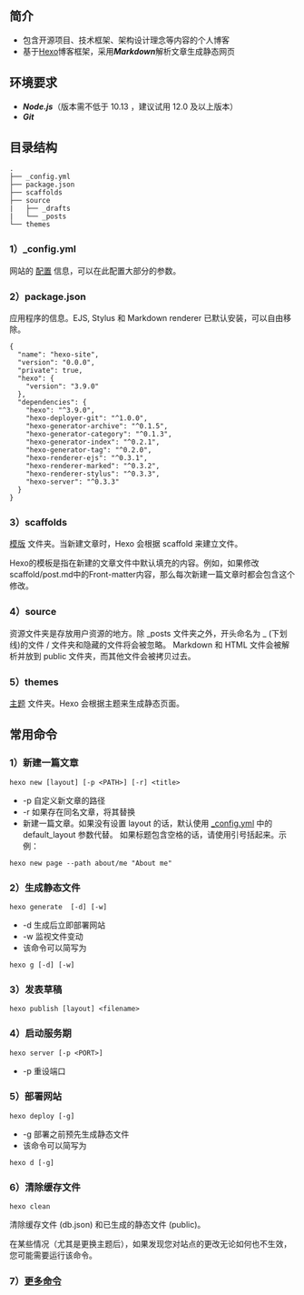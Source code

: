 ## 简介
* 包含开源项目、技术框架、架构设计理念等内容的个人博客
* 基于[Hexo](https://hexo.io/zh-cn/docs/)博客框架，采用***Markdown***解析文章生成静态网页

## 环境要求
* ***Node.js***（版本需不低于 10.13 ，建议试用 12.0 及以上版本）
* ***Git***

## 目录结构
```
.
├── _config.yml
├── package.json
├── scaffolds
├── source
|   ├── _drafts
|   └── _posts
└── themes
```
### 1）_config.yml
网站的 [配置](https://hexo.io/zh-cn/docs/configuration) 信息，可以在此配置大部分的参数。
### 2）package.json
应用程序的信息。EJS, Stylus 和 Markdown renderer 已默认安装，可以自由移除。
```
{
  "name": "hexo-site",
  "version": "0.0.0",
  "private": true,
  "hexo": {
    "version": "3.9.0"
  },
  "dependencies": {
    "hexo": "^3.9.0",
    "hexo-deployer-git": "^1.0.0",
    "hexo-generator-archive": "^0.1.5",
    "hexo-generator-category": "^0.1.3",
    "hexo-generator-index": "^0.2.1",
    "hexo-generator-tag": "^0.2.0",
    "hexo-renderer-ejs": "^0.3.1",
    "hexo-renderer-marked": "^0.3.2",
    "hexo-renderer-stylus": "^0.3.3",
    "hexo-server": "^0.3.3"
  }
}
```
### 3）scaffolds
[模版](https://hexo.io/zh-cn/docs/writing#%E6%A8%A1%E7%89%88%EF%BC%88Scaffold%EF%BC%89) 文件夹。当新建文章时，Hexo 会根据 scaffold 来建立文件。

Hexo的模板是指在新建的文章文件中默认填充的内容。例如，如果修改scaffold/post.md中的Front-matter内容，那么每次新建一篇文章时都会包含这个修改。
### 4）source
资源文件夹是存放用户资源的地方。除 _posts 文件夹之外，开头命名为 _ (下划线)的文件 / 文件夹和隐藏的文件将会被忽略。
Markdown 和 HTML 文件会被解析并放到 public 文件夹，而其他文件会被拷贝过去。
### 5）themes
[主题](https://hexo.io/zh-cn/docs/themes) 文件夹。Hexo 会根据主题来生成静态页面。

## 常用命令
### 1）新建一篇文章
```
hexo new [layout] [-p <PATH>] [-r] <title>
```
* -p 自定义新文章的路径
* -r 如果存在同名文章，将其替换
* 新建一篇文章。如果没有设置 layout 的话，默认使用 [_config.yml](./_config.yml) 中的 default_layout 参数代替。
如果标题包含空格的话，请使用引号括起来。示例：
```
hexo new page --path about/me "About me"
```
### 2）生成静态文件
```
hexo generate  [-d] [-w]
```
* -d 生成后立即部署网站
* -w 监视文件变动
* 该命令可以简写为
```
hexo g [-d] [-w]
```
### 3）发表草稿
```
hexo publish [layout] <filename>
```
### 4）启动服务期
```
hexo server [-p <PORT>]
```
* -p 重设端口
### 5）部署网站
```
hexo deploy [-g]
```
* -g 部署之前预先生成静态文件
* 该命令可以简写为
```
hexo d [-g]
```
### 6）清除缓存文件
```
hexo clean
```
清除缓存文件 (db.json) 和已生成的静态文件 (public)。

在某些情况（尤其是更换主题后），如果发现您对站点的更改无论如何也不生效，您可能需要运行该命令。
### 7）[更多命令](https://hexo.io/zh-cn/docs/commands)
